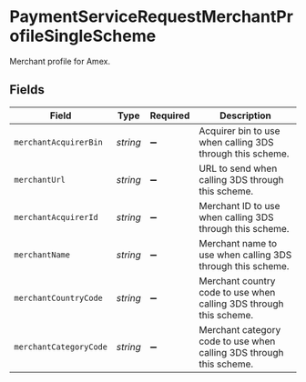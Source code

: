 # PaymentServiceRequestMerchantProfileSingleScheme

Merchant profile for Amex.


## Fields

| Field                                                               | Type                                                                | Required                                                            | Description                                                         |
| ------------------------------------------------------------------- | ------------------------------------------------------------------- | ------------------------------------------------------------------- | ------------------------------------------------------------------- |
| `merchantAcquirerBin`                                               | *string*                                                            | :heavy_minus_sign:                                                  | Acquirer bin to use when calling 3DS through this scheme.           |
| `merchantUrl`                                                       | *string*                                                            | :heavy_minus_sign:                                                  | URL to send when calling 3DS through this scheme.                   |
| `merchantAcquirerId`                                                | *string*                                                            | :heavy_minus_sign:                                                  | Merchant ID to use when calling 3DS through this scheme.            |
| `merchantName`                                                      | *string*                                                            | :heavy_minus_sign:                                                  | Merchant name to use when calling 3DS through this scheme.          |
| `merchantCountryCode`                                               | *string*                                                            | :heavy_minus_sign:                                                  | Merchant country code to use when calling 3DS through this scheme.  |
| `merchantCategoryCode`                                              | *string*                                                            | :heavy_minus_sign:                                                  | Merchant category code to use when calling 3DS through this scheme. |